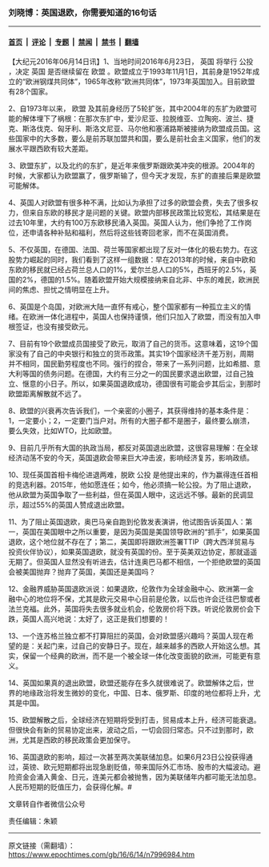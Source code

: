 ### 刘晓博：英国退欧，你需要知道的16句话

---

#### [首页](../../../..?n7996984) &nbsp;|&nbsp; [评论](../../../../../epoch-comment?n7996984) &nbsp;|&nbsp; [专题](../../../../../epoch-special?n7996984) &nbsp;|&nbsp; [禁闻](../../../../../epoch-news?n7996984) &nbsp;|&nbsp; [禁书](../../../../../books?n7996984) &nbsp;|&nbsp; [翻墙](https://github.com/gfw-breaker/nogfw/blob/master/README.md?n7996984)


<div class="post_content" id="artbody" itemprop="articleBody">
 <!-- article content begin -->
 <p>
  【大纪元2016年06月14日讯】1、当地时间2016年6月23日，
  <ok href="https://www.epochtimes.com/gb/tag/%E8%8B%B1%E5%9B%BD.html">
   英国
  </ok>
  将举行
  <ok href="https://www.epochtimes.com/gb/tag/%E5%85%AC%E6%8A%95.html">
   公投
  </ok>
  ，决定
  <ok href="https://www.epochtimes.com/gb/tag/%E8%8B%B1%E5%9B%BD.html">
   英国
  </ok>
  是否继续留在
  <ok href="https://www.epochtimes.com/gb/tag/%E6%AC%A7%E7%9B%9F.html">
   欧盟
  </ok>
  。欧盟成立于1993年11月1日，其前身是1952年成立的“欧洲钢煤共同体”，1965年改称“欧洲共同体”，1973年英国加入。目前欧盟有28个国家。
 </p>
 <p>
  2、自1973年以来，
  <ok href="https://www.epochtimes.com/gb/tag/%E6%AC%A7%E7%9B%9F.html">
   欧盟
  </ok>
  及其前身经历了5轮扩张，其中2004年的东扩为欧盟可能的解体埋下了祸根：在那次东扩中，爱沙尼亚、拉脱维亚、立陶宛、波兰、捷克、斯洛伐克、匈牙利、斯洛文尼亚、马尔他和塞浦路斯被接纳为欧盟成员国。这些国家中的大多数，要么是前苏联加盟共和国，要么是前社会主义国家，他们的发展水平跟西欧有较大差距。
 </p>
 <p>
  3、欧盟东扩，以及北约的东扩，是近年来俄罗斯跟欧美冲突的根源。2004年的时候，大家都认为欧盟赢了，俄罗斯输了，但今天才发现，东扩的直接后果是欧盟可能解体。
 </p>
 <p>
  4、英国人对欧盟有很多种不满，比如认为承担了过多的欧盟会费，失去了很多权力，但来自东欧的移民才是问题的关键。欧盟内部移民政策比较宽松，其结果是在过去10年里，大约有100万东欧移民涌入英国。英国人认为，他们争抢了工作岗位，还申请各种补贴和福利，然后将这些钱寄回老家，而不在英国消费。
 </p>
 <p>
  5、不仅英国，在德国、法国、荷兰等国家都出现了反对一体化的极右势力。在这股势力崛起的同时，我们看到了这样一组数据：早在2013年的时候，来自中欧和东欧的移民就已经占荷兰总人口的1%，爱尔兰总人口的5%，西班牙的2.5%，英国的2%，德国的1.5%。随着欧盟开始大规模接纳来自北非、中东的难民，欧洲民间的焦虑、担忧之情明显在上升。
 </p>
 <p>
  6、英国是个岛国，对欧洲大陆一直怀有戒心，整个国家都有一种孤立主义的情绪。在欧洲一体化进程中，英国人也保持谨慎，他们只加入了欧盟，而没有加入申根签证，也没有接受欧元。
 </p>
 <p>
  7、目前有19个欧盟成员国接受了欧元，取消了自己的货币。这意味着，这19个国家没有了自己的中央银行和独立的货币政策。其实19个国家经济千差万别，周期并不相同，国民勤劳程度也不同。强行的捏合，带来了一系列问题，比如希腊、意大利等国的债务问题。在德国，大约有三分之一的国民要求退出欧盟，过自己独立、惬意的小日子。所以，如果英国退欧成功，德国很有可能会步其后尘，到那时欧盟距离解散就不远了。
 </p>
 <p>
  8、欧盟的兴衰再次告诉我们，一个亲密的小圈子，其获得维持的基本条件是：1，一定要小；2，一定要门当户对。所有的大圈子都不是圈子，最终要么崩溃，要么失效，比如WTO，比如欧盟。
 </p>
 <p>
  9、目前几乎所有大国的执政当局，都反对英国退出欧盟，这很容易理解：在全球经济动荡不安的今天，英国退欧会带来巨大冲击波，影响经济复苏，影响政绩。
 </p>
 <p>
  10、现任英国首相卡梅伦进退两难，脱欧
  <ok href="https://www.epochtimes.com/gb/tag/%E5%85%AC%E6%8A%95.html">
   公投
  </ok>
  是他提出来的，作为赢得连任首相的竞选利器。2015年，他如愿连任；如今，他必须搞一轮公投。为了阻止退欧，他从欧盟为英国争取了一些利益，但在英国人眼中，这远远不够。最新的民调显示，超过55%的英国人赞成退出欧盟。
 </p>
 <p>
  11、为了阻止英国退欧，奥巴马亲自跑到伦敦发表演讲，他试图告诉英国人：第一，英国在美国眼中之所以重要，是因为英国是美国领导欧洲的“抓手”，如果英国退欧，这个地位就不存在了；第二，美国即将跟欧洲签署TTIP（跨大西洋贸易与投资伙伴协议），如果英国退欧，就没有英国的份。至于英美双边协定，那就遥遥无期了。但英国人显然没有听进去，估计连奥巴马都不相信，一个拒绝欧盟的英国会被美国抛弃？抛弃了英国，美国还是美国吗？
 </p>
 <p>
  12、金融界威胁英国退欧派说：如果退欧，伦敦作为全球金融中心、欧洲第一金融中心的地位将不保，尤其是欧元交易中心目前是伦敦，以后也许会迁往巴黎或者法兰克福。此外，英国将失去很多就业机会，伦敦房价将下跌。听说伦敦房价会下跌，英国人高兴地说：太好了，这正是我们想要的！
 </p>
 <p>
  13、一个连苏格兰独立都不打算阻拦的英国，会对欧盟感兴趣吗？英国人现在希望的是：关起门来，过自己的安静日子。现在，越来越多的西欧人开始这么想。其实，保留一个经典的欧洲，而不是一个被全球一体化改变面貌的欧洲，可能更有意义。
 </p>
 <p>
  14、英国如果真的退出欧盟，欧盟还能存在多久就很难说了。欧盟解体之后，世界的地缘政治将发生微妙的变化，中国、日本、俄罗斯、印度的地位都将上升，尤其是中国。
 </p>
 <p>
  15、欧盟解散之后，全球经济在短期将受到打击，贸易成本上升，经济可能衰退。但很快会有新的贸易协定出来，波动之后，一切会回归常态。只不过到那时，欧洲，尤其是西欧的移民政策会更加保守。
 </p>
 <p>
  16、英国退欧的影响，超过一次甚至两次美联储加息。如果6月23日公投获得通过，英镑、欧元短期都将出现急剧贬值，带来国际外汇市场、股市的大幅波动。避险资金会涌入黄金、日元，连美元都会被抛售，因为美联储年内都可能无法加息。人民币短期的贬值压力，会获得化解。#
 </p>
 <p>
  文章转自作者微信公众号
 </p>
 <p>
  责任编辑：朱颖
 </p>
 <!-- article content end -->
 <div id="below_article_ad">
 </div>
</div>


---

原文链接（需翻墙）：https://www.epochtimes.com/gb/16/6/14/n7996984.htm